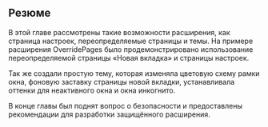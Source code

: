 ## Резюме

В этой главе рассмотрены такие возможности расширения, как страница настроек, переопределяемые страницы и темы. На примере расширения OverridePages было продемонстрировано использование переопределяемой страницы «Новая вкладка» и страницы настроек.

Так же создали простую тему, которая изменяла цветовую схему рамки окна, фоновую заставку страницы новой вкладки, устанавливала оттенки для неактивного окна и окна инкогнито.

В конце главы был поднят вопрос о безопасности и предоставлены рекомендации для разработки защищённого расширения.


